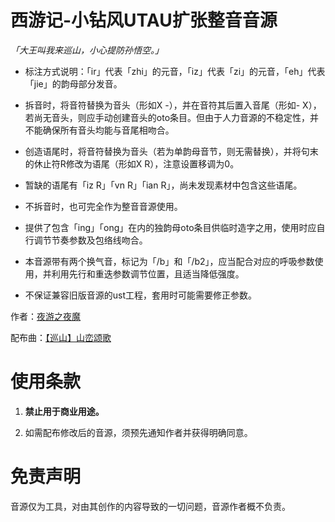 # 西游记-小钻风UTAU扩张整音音源  
  
_「大王叫我来巡山，小心提防孙悟空。」_  
  
* 标注方式说明：「ir」代表「zhi」的元音，「iz」代表「zi」的元音，「eh」代表「jie」的韵母部分发音。  
  
* 拆音时，将音符替换为音头（形如X -），并在音符其后置入音尾（形如- X），若尚无音头，则应手动创建音头的oto条目。但由于人力音源的不稳定性，并不能确保所有音头均能与音尾相吻合。  
  
* 创造语尾时，将音符替换为音头（若为单韵母音节，则无需替换），并将句末的休止符R修改为语尾（形如X R），注意设置移调为0。  
  
* 暂缺的语尾有「iz R」「vn R」「ian R」，尚未发现素材中包含这些语尾。  
  
* 不拆音时，也可完全作为整音音源使用。  
  
* 提供了包含「ing」「ong」在内的独韵母oto条目供临时造字之用，使用时应自行调节节奏参数及包络线吻合。  
  
* 本音源带有两个换气音，标记为「/b」和「/b2」，应当配合对应的呼吸参数使用，并利用先行和重迭参数调节位置，且适当降低强度。  
  
* 不保证兼容旧版音源的ust工程，套用时可能需要修正参数。  
  
作者：[夜游之夜魔](https://space.bilibili.com/3173802/)  
  
配布曲：[【巡山】山峦颂歌](https://www.bilibili.com/video/av10142478)  
  
# 使用条款
  
1. **禁止用于商业用途。**  
  
2. 如需配布修改后的音源，须预先通知作者并获得明确同意。  

# 免责声明
  
音源仅为工具，对由其创作的内容导致的一切问题，音源作者概不负责。  
